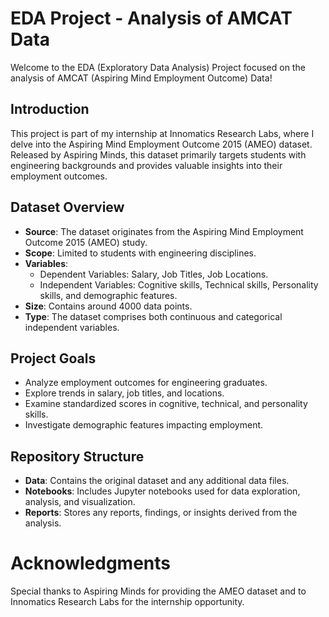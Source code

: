 # EDA Project - Analysis of AMCAT Data

Welcome to the EDA (Exploratory Data Analysis) Project focused on the analysis of AMCAT (Aspiring Mind Employment Outcome) Data!

## Introduction
This project is part of my internship at Innomatics Research Labs, where I delve into the Aspiring Mind Employment Outcome 2015 (AMEO) dataset. Released by Aspiring Minds, this dataset primarily targets students with engineering backgrounds and provides valuable insights into their employment outcomes.

## Dataset Overview
- **Source**: The dataset originates from the Aspiring Mind Employment Outcome 2015 (AMEO) study.
- **Scope**: Limited to students with engineering disciplines.
- **Variables**:
  - Dependent Variables: Salary, Job Titles, Job Locations.
  - Independent Variables: Cognitive skills, Technical skills, Personality skills, and demographic features.
- **Size**: Contains around 4000 data points.
- **Type**: The dataset comprises both continuous and categorical independent variables.

## Project Goals
- Analyze employment outcomes for engineering graduates.
- Explore trends in salary, job titles, and locations.
- Examine standardized scores in cognitive, technical, and personality skills.
- Investigate demographic features impacting employment.

## Repository Structure
- **Data**: Contains the original dataset and any additional data files.
- **Notebooks**: Includes Jupyter notebooks used for data exploration, analysis, and visualization.
- **Reports**: Stores any reports, findings, or insights derived from the analysis.

# Acknowledgments

Special thanks to Aspiring Minds for providing the AMEO dataset and to Innomatics Research Labs for the internship opportunity.

